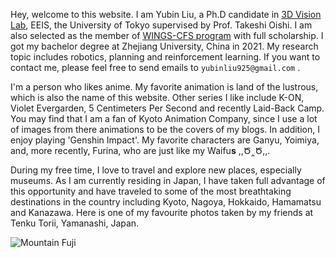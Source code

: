 Hey, welcome to this website. I am Yubin Liu, a Ph.D candidate in [3D Vision Lab](https://www.cvl.iis.u-tokyo.ac.jp/), EEIS, the University of Tokyo supervised by Prof. Takeshi Oishi. I am also selected as the member of [WINGS-CFS program](https://cfs.t.u-tokyo.ac.jp/) with full scholarship. I got my bachelor degree at Zhejiang University, China in 2021. My research topic includes robotics, planning and reinforcement learning. If you want to contact me, please feel free to send emails to `yubinliu925@gmail.com` . 

I'm a person who likes anime. My favorite animation is land of the lustrous, which is also the name of this website. Other series I like include K-ON, Violet Evergarden, 5 Centimeters Per Second and recently Laid-Back Camp. You may find that I am a fan of Kyoto Animation Company, since I use a lot of images from there animations to be the covers of my blogs. In addition, I enjoy playing 'Genshin Impact'. My favorite characters are Ganyu, Yoimiya, and, more recently, Furina, who are just like my Waifu**s** ,,Ծ‸Ծ,,.

During my free time, I love to travel and explore new places, especially museums. As I am currently residing in Japan, I have taken full advantage of this opportunity and have traveled to some of the most breathtaking destinations in the country including Kyoto, Nagoya, Hokkaido, Hamamatsu and Kanazawa. Here is one of my favourite photos taken by my friends at Tenku Torii, Yamanashi, Japan.

![Mountain Fuji](/img/Interests/fujisan.jpg)
